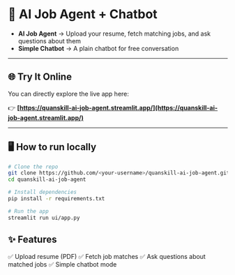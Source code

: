 # 🤖 AI Job Agent + Chatbot

- **AI Job Agent** → Upload your resume, fetch matching jobs, and ask questions about them  
- **Simple Chatbot** → A plain chatbot for free conversation  

---

## 🌐 Try It Online  

You can directly explore the live app here:  

👉 **[https://quanskill-ai-job-agent.streamlit.app/](https://quanskill-ai-job-agent.streamlit.app/)**  

---

## 🖥️ How to run locally

```bash
# Clone the repo
git clone https://github.com/<your-username>/quanskill-ai-job-agent.git
cd quanskill-ai-job-agent

# Install dependencies
pip install -r requirements.txt

# Run the app
streamlit run ui/app.py
```

## ✨ Features
✅ Upload resume (PDF)
✅ Fetch job matches
✅ Ask questions about matched jobs
✅ Simple chatbot mode

